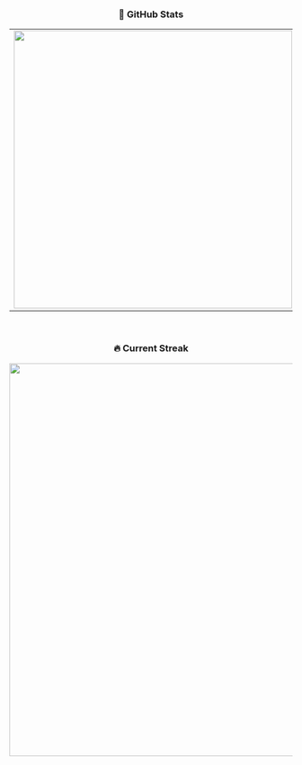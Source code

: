 <div align="center">

### 🚀 GitHub Stats

<table>
  <tr>
    <td>
      <img src="https://github-readme-stats.vercel.app/api?username=luantorrex&show_icons=true&theme=vue-dark&include_all_commits=true&count_private=true" width="495px" />
    </td>
    <td>
      <img src="https://github-readme-stats.vercel.app/api/top-langs/?username=luantorrex&hide=html&layout=compact&theme=vue-dark" width="400px" />
    </td>
  </tr>
</table>

<br/>

### 🔥 Current Streak

<img src="https://github-readme-streak-stats.herokuapp.com/?user=luantorrex&theme=vue-dark&hide_border=false" width="700px" />

</div>
